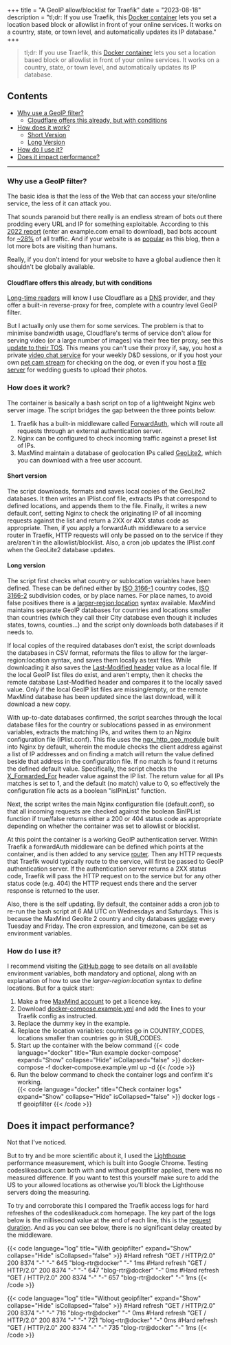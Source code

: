 +++
title = "A GeoIP allow/blocklist for Traefik"
date = "2023-08-18"
description = "tl;dr: If you use Traefik, this [Docker container](https://github.com/mpdcampbell/traefik-geoip-filter) lets you set a location based block or allowlist in front of your online services. It works on a country, state, or town level, and automatically updates its IP database."
+++

> tl;dr: If you use Traefik, this [Docker container](https://github.com/mpdcampbell/traefik-geoip-filter) lets you set a location based block or allowlist in front of your online services. It works on a country, state, or town level, and automatically updates its IP database. 

## Contents
- [Why use a GeoIP filter?](#why-use-a-geoip-filter)
  - [Cloudflare offers this already, but with conditions](#cloudflare-offers-this-already-but-with-conditions)
- [How does it work?](#how-does-it-work)
  - [Short Version](#short-version)
  - [Long Version](#long-version)
- [How do I use it?](#how-do-i-use-it)
- [Does it impact performance?](#does-it-impact-performance)
---

### Why use a GeoIP filter?
The basic idea is that the less of the Web that can access your site/online service, the less of it can attack you.

That sounds paranoid but there really is an endless stream of bots out there prodding every URL and IP for something exploitable. According to this [2022 report](https://www.imperva.com/resources/resource-library/reports/bad-bot-report/) (enter an example.com email to download), bad bots account for [~28%](https://xkcd.com/632/) of all traffic. And if your website is as [popular](https://umami.codeslikeaduck.com/share/Ljt3LRkD/codeslikeaduck) as this blog, then a lot more bots are visiting than humans.

Really, if you don't intend for your website to have a global audience then it shouldn't be globally available.

#### Cloudflare offers this already, but with conditions
[Long-time readers](https://xkcd.com/1158/) will know I use Cloudflare as a [DNS](https://www.cloudflare.com/en-gb/learning/dns/what-is-dns/) provider, and they offer a built-in reverse-proxy for free, complete with a country level GeoIP filter.

But I actually only use them for some services. The problem is that to minimise bandwidth usage, Cloudflare's terms of service don't allow for serving video (or a large number of images) via their free tier proxy, see this [update to their TOS](https://blog.cloudflare.com/updated-tos/). This means you can't use their proxy if, say, you host a private [video chat service](https://www.codeslikeaduck.com/posts/jitsiwithtraefik/) for your weekly D&D sessions, or if you host your own [pet cam stream](https://www.codeslikeaduck.com/posts/go2rtcpetcam/) for checking on the dog, or even if you host a [file server](https://www.codeslikeaduck.com/posts/sharryfilerebuilder/) for wedding guests to upload their photos.

### How does it work?
The container is basically a bash script on top of a lightweight Nginx web server image. The script bridges the gap between the three points below:

1. Traefik has a built-in middleware called [ForwardAuth](https://doc.traefik.io/traefik/middlewares/http/forwardauth/), which will route all requests through an external authentication server.
2. Nginx can be configured to check incoming traffic against a preset list of IPs.
3. MaxMind maintain a database of geolocation IPs called [GeoLite2](https://dev.maxmind.com/geoip/geolite2-free-geolocation-data), which you can download with a free user account.

#### Short version
The script downloads, formats and saves local copies of the GeoLite2 databases. It then writes an IPlist.conf file, extracts IPs that correspond to defined locations, and appends them to the file. Finally, it writes a new default.conf, setting Nginx to check the originating IP of all incoming requests against the list and return a 2XX or 4XX status code as appropriate. Then, if you apply a forwardAuth middleware to a service router in Traefik, HTTP requests will only be passed on to the service if they are/aren't in the allowlist/blocklist. Also, a cron job updates the IPlist.conf when the GeoLite2 database updates.

#### Long version
The script first checks what country or sublocation variables have been defined. These can be defined either by [ISO 3166-1](https://en.wikipedia.org/wiki/SO_3166-1_alpha-2#Officially_assigned_code_elements) country codes, [ISO 3166-2](https://en.wikipedia.org/wiki/ISO_3166-2#Current_codes) subdivision codes, or by place names. For place names, to avoid false positives there is a [larger-region:location](https://github.com/mpdcampbell/traefik-geoip-filter#sub_codes) syntax available. MaxMind maintains separate GeoIP databases for countries and locations smaller than countries (which they call their City database even though it includes states, towns, counties…) and the script only downloads both databases if it needs to.

If local copies of the required databases don’t exist, the script downloads the databases in CSV format, reformats the files to allow for the larger-region:location syntax, and saves them locally as text files. While downloading it also saves the [Last-Modified header](https://developer.mozilla.org/en-US/docs/Web/HTTP/Headers/Last-Modified) value as a local file. If the local GeoIP list files do exist, and aren't empty, then it checks the remote database Last-Modified header and compares it to the locally saved value. Only if the local GeoIP list files are missing/empty, or the remote MaxMind database has been updated since the last download, will it download a new copy.

With up-to-date databases confirmed, the script searches through the local database files for the country or sublocations passed in as environment variables, extracts the matching IPs, and writes them to an Nginx configuration file (IPlist.conf). This file uses the [ngx_http_geo_module](https://nginx.org/en/docs/http/ngx_http_geo_module.html) built into Nginx by default, wherein the module checks the client address against a list of IP addresses and on finding a match will return the value defined beside that address in the configuration file. If no match is found it returns the defined default value. Specifically, the script checks the [X_Forwarded_For](https://developer.mozilla.org/en-US/docs/Web/HTTP/Headers/X-Forwarded-For) header value against the IP list. The return value for all IPs matches is set to 1, and the default (no match) value to 0, so effectively the configuration file acts as a boolean "isIPInList" function.

Next, the script writes the main Nginx configuration file (default.conf), so that all incoming requests are checked against the boolean $inIPList function if true/false returns either a 200 or 404 status code as appropriate depending on whether the container was set to allowlist or blocklist.

At this point the container is a working GeoIP authentication server. Within Traefik a forwardAuth middleware can be defined which points at the container, and is then added to any service [router](https://doc.traefik.io/traefik/routing/routers/). Then any HTTP requests that Traefik would typically route to the service, will first be passed to GeoIP authentication server. If the authentication server returns a 2XX status code, Traefik will pass the HTTP request on to the service but for any other status code (e.g. 404) the HTTP request ends there and the server response is returned to the user.

Also, there is the self updating. By default, the container adds a cron job to re-run the bash script at 6 AM UTC on Wednesdays and Saturdays. This is because the MaxMind Geolite 2 country and city databases [update](https://support.maxmind.com/hc/en-us/articles/4408216129947) every Tuesday and Friday. The cron expression, and timezone, can be set as environment variables.

### How do I use it?
I recommend visiting the [GitHub page](https://github.com/mpdcampbell/traefik-geoip-filter) to see details on all available environment variables, both mandatory and optional, along with an explanation of how to use the _larger-region_:_location_ syntax to define locations. But for a quick start:  

1. Make a free [MaxMind account](https://www.maxmind.com/en/geolite2/signup) to get a licence key.  
2. Download [docker-compose.example.yml](https://github.com/mpdcampbell/traefik-geoip-filter/blob/main/docker-compose.example.yml) and add the lines to your Traefik config as instructed.  
3. Replace the dummy key in the example.  
4. Replace the location variables: countries go in COUNTRY_CODES, locations smaller than countries go in SUB_CODES.  
5. Start up the container with the below command
{{< code language="docker" title="Run example docker-compose" expand="Show" collapse="Hide" isCollapsed="false" >}}
docker-compose -f docker-compose.example.yml up -d
{{< /code >}}
6. Run the below command to check the container logs and confirm it's working.  
{{< code language="docker" title="Check container logs" expand="Show" collapse="Hide" isCollapsed="false" >}}
docker logs -tf geoipfilter
{{< /code >}}

## Does it impact performance?
Not that I've noticed.

But to try and be more scientific about it, I used the [Lighthouse](https://developer.chrome.com/docs/lighthouse/) performance measurement, which is built into Google Chrome. Testing codeslikeaduck.com both with and without geoipfilter applied, there was no measured difference. If you want to test this yourself make sure to add the US to your allowed locations as otherwise you'll block the Lighthouse servers doing the measuring.

To try and corroborate this I compared the Traefik access logs for hard refreshes of the codeslikeaduck.com homepage. The key part of the logs below is the millisecond value at the end of each line, this is the [request duration](https://doc.traefik.io/traefik/observability/access-logs/#filtering). And as you can see below, there is no significant delay created by the middleware.

{{< code language="log" title="With geoipfilter" expand="Show" collapse="Hide" isCollapsed="false" >}}
#Hard refresh
"GET / HTTP/2.0" 200 8374 "-" "-" 645 "blog-rtr@docker" "-" 1ms
#Hard refresh
"GET / HTTP/2.0" 200 8374 "-" "-" 647 "blog-rtr@docker" "-" 0ms
#Hard refresh
"GET / HTTP/2.0" 200 8374 "-" "-" 657 "blog-rtr@docker" "-" 1ms
{{< /code >}}

{{< code language="log" title="Without geoipfilter" expand="Show" collapse="Hide" isCollapsed="false" >}}
#Hard refresh
"GET / HTTP/2.0" 200 8374 "-" "-" 716 "blog-rtr@docker" "-" 0ms
#Hard refresh
"GET / HTTP/2.0" 200 8374 "-" "-" 721 "blog-rtr@docker" "-" 0ms
#Hard refresh
"GET / HTTP/2.0" 200 8374 "-" "-" 735 "blog-rtr@docker" "-" 1ms
{{< /code >}}